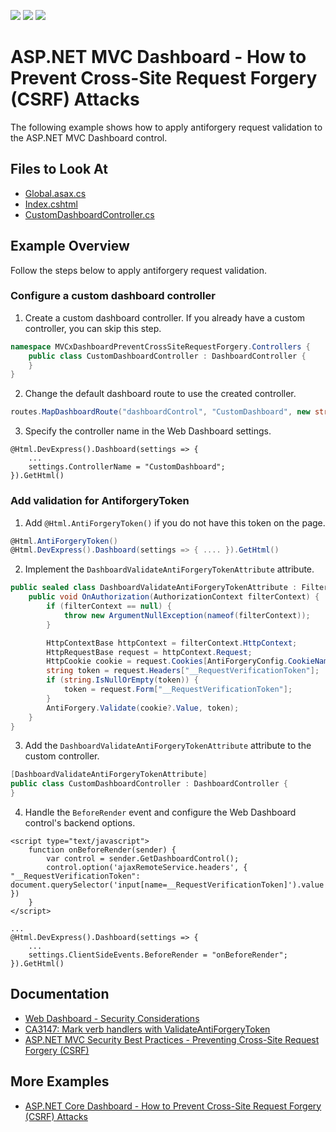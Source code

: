 <!-- default badges list -->
![](https://img.shields.io/endpoint?url=https://codecentral.devexpress.com/api/v1/VersionRange/381267399/21.1.3%2B)
[![](https://img.shields.io/badge/Open_in_DevExpress_Support_Center-FF7200?style=flat-square&logo=DevExpress&logoColor=white)](https://supportcenter.devexpress.com/ticket/details/T1010261)
[![](https://img.shields.io/badge/📖_How_to_use_DevExpress_Examples-e9f6fc?style=flat-square)](https://docs.devexpress.com/GeneralInformation/403183)
<!-- default badges end -->

# ASP.NET MVC Dashboard - How to Prevent Cross-Site Request Forgery (CSRF) Attacks

The following example shows how to apply antiforgery request validation to the ASP.NET MVC Dashboard control.

<!-- default file list -->
## Files to Look At

* [Global.asax.cs](./CS/MVCxDashboardPreventCrossSiteRequestForgery/Global.asax.cs)
* [Index.cshtml](./CS/MVCxDashboardPreventCrossSiteRequestForgery/Views/Home/Index.cshtml)
* [CustomDashboardController.cs](./CS/MVCxDashboardPreventCrossSiteRequestForgery/Controllers/CustomDashboardController.cs)
<!-- default file list end -->

## Example Overview

Follow the steps below to apply antiforgery request validation.

### Configure a custom dashboard controller

1. Create a custom dashboard controller. If you already have a custom controller, you can skip this step.

```cs
namespace MVCxDashboardPreventCrossSiteRequestForgery.Controllers {
    public class CustomDashboardController : DashboardController { 
    }
}
```

2. Change the default dashboard route to use the created controller.

```cs
routes.MapDashboardRoute("dashboardControl", "CustomDashboard", new string[] { "MVCxDashboardPreventCrossSiteRequestForgery.Controllers" });
```
3. Specify the controller name in the Web Dashboard settings.

```razor
@Html.DevExpress().Dashboard(settings => {
    ...
    settings.ControllerName = "CustomDashboard";
}).GetHtml()
```

###  Add validation for AntiforgeryToken

1. Add `@Html.AntiForgeryToken()` if you do not have this token on the page.

```cs
@Html.AntiForgeryToken()
@Html.DevExpress().Dashboard(settings => { .... }).GetHtml()
```

2. Implement the `DashboardValidateAntiForgeryTokenAttribute` attribute.

```cs
public sealed class DashboardValidateAntiForgeryTokenAttribute : FilterAttribute, IAuthorizationFilter {
	public void OnAuthorization(AuthorizationContext filterContext) {
		if (filterContext == null) {
			throw new ArgumentNullException(nameof(filterContext));
		}

		HttpContextBase httpContext = filterContext.HttpContext;
		HttpRequestBase request = httpContext.Request;
		HttpCookie cookie = request.Cookies[AntiForgeryConfig.CookieName];
		string token = request.Headers["__RequestVerificationToken"];
		if (string.IsNullOrEmpty(token)) {
			token = request.Form["__RequestVerificationToken"];
		}
		AntiForgery.Validate(cookie?.Value, token);
	}
}
 ```


3. Add the `DashboardValidateAntiForgeryTokenAttribute` attribute to the custom controller.

```cs
[DashboardValidateAntiForgeryTokenAttribute]
public class CustomDashboardController : DashboardController {   
}
``` 

4. Handle the `BeforeRender` event and configure the Web Dashboard control's backend options.

```razor
<script type="text/javascript">
    function onBeforeRender(sender) {
        var control = sender.GetDashboardControl();
        control.option('ajaxRemoteService.headers', { "__RequestVerificationToken": document.querySelector('input[name=__RequestVerificationToken]').value })
    }
</script>

...
@Html.DevExpress().Dashboard(settings => {
    ...
    settings.ClientSideEvents.BeforeRender = "onBeforeRender";
}).GetHtml()
```


## Documentation

- [Web Dashboard - Security Considerations](https://docs.devexpress.com/Dashboard/118651/web-dashboard/general-information/security-considerations)
- [CA3147: Mark verb handlers with ValidateAntiForgeryToken](https://docs.microsoft.com/en-us/dotnet/fundamentals/code-analysis/quality-rules/ca3147)
- [ASP.NET MVC Security Best Practices - Preventing Cross-Site Request Forgery (CSRF)](https://github.com/DevExpress/aspnet-security-bestpractices/tree/master/SecurityBestPractices.Mvc#4-preventing-cross-site-request-forgery-csrf)


## More Examples

- [ASP.NET Core Dashboard - How to Prevent Cross-Site Request Forgery (CSRF) Attacks](https://github.com/DevExpress-Examples/asp-net-core-dashboard-antiforgery)

